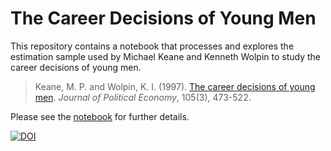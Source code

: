 # The Career Decisions of Young Men

This repository contains a notebook that processes and explores the estimation sample used by Michael Keane and Kenneth Wolpin to study the career decisions of young men.

> Keane, M. P. and Wolpin, K. I. (1997). [The career decisions of young men](http://www.journals.uchicago.edu/doi/10.1086/262080). *Journal of
> Political Economy*, 105(3), 473-522.

Please see the [notebook](http://nbviewer.jupyter.org/github/structDataset/career_decisions_data/blob/master/explorations.ipynb) for further details.

[![DOI](https://zenodo.org/badge/103297158.svg)](https://zenodo.org/badge/latestdoi/103297158)
